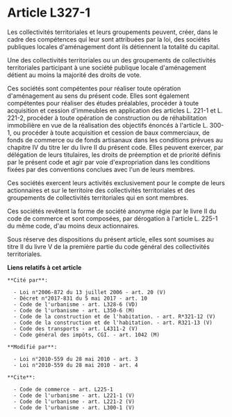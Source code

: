 # Article L327-1

Les collectivités territoriales et leurs groupements peuvent, créer, dans le cadre des compétences qui leur sont attribuées
par la loi, des sociétés publiques locales d'aménagement dont ils détiennent la totalité du capital. 

Une des collectivités territoriales ou un des groupements de collectivités territoriales participant à une société publique
locale d'aménagement détient au moins la majorité des droits de vote. 

Ces sociétés sont compétentes pour réaliser toute opération d'aménagement au sens du présent code. Elles sont également
compétentes pour réaliser des études préalables, procéder à toute acquisition et cession d'immeubles en application des
articles L. 221-1 et L. 221-2, procéder à toute opération de construction ou de réhabilitation immobilière en vue de la
réalisation des objectifs énoncés à l'article L. 300-1, ou procéder à toute acquisition et cession de baux commerciaux, de
fonds de commerce ou de fonds artisanaux dans les conditions prévues au chapitre IV du titre Ier du livre II du présent code.
Elles peuvent exercer, par délégation de leurs titulaires, les droits de préemption et de priorité définis par le présent
code et agir par voie d'expropriation dans les conditions fixées par des conventions conclues avec l'un de leurs membres. 

Ces sociétés exercent leurs activités exclusivement pour le compte de leurs actionnaires et sur le territoire des
collectivités territoriales et des groupements de collectivités territoriales qui en sont membres. 

Ces sociétés revêtent la forme de société anonyme régie par le livre II du code de commerce et sont composées, par dérogation
à l'article L. 225-1 du même code, d'au moins deux actionnaires. 

Sous réserve des dispositions du présent article, elles sont soumises au titre II du livre V de la première partie du code
général des collectivités territoriales.

**Liens relatifs à cet article**

	**Cité par**:

	  - Loi n°2006-872 du 13 juillet 2006 - art. 20 (V)
	  - Décret n°2017-831 du 5 mai 2017 - art. 10
	  - Code de l'urbanisme - art. L328-6 (VD)
	  - Code de l'urbanisme - art. L350-6 (M)
	  - Code de la construction et de l'habitation. - art. R*321-12 (V)
	  - Code de la construction et de l'habitation. - art. R321-13 (V)
	  - Code des transports - art. L4311-2 (V)
	  - Code général des impôts, CGI. - art. 1042 (M)

	**Modifié par**:

	  - Loi n°2010-559 du 28 mai 2010 - art. 3
	  - Loi n°2010-559 du 28 mai 2010 - art. 4

	**Cite**:

	  - Code de commerce - art. L225-1
	  - Code de l'urbanisme - art. L221-1 (V)
	  - Code de l'urbanisme - art. L221-2 (V)
	  - Code de l'urbanisme - art. L300-1 (V)
